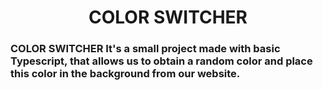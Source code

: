 <h1 align="center"> COLOR SWITCHER </h1>

### COLOR SWITCHER It's a small project made with basic Typescript, that allows us to obtain a random color and place this color in the background from our website.

